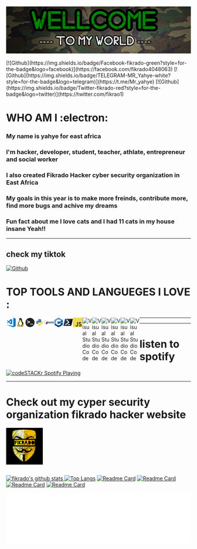 <p aligin="center">
 <img src="/y_50.jpg">
</p>
[![Github](https://img.shields.io/badge/Facebook-fikrado-green?style=for-the-badge&logo=facebook)](https://facebook.com/fikrado4048063)
[![Github](https://img.shields.io/badge/TELEGRAM-MR_Yahye-white?style=for-the-badge&logo=telegram)](https://t.me/Mr_yahye)
[![Github](https://img.shields.io/badge/Twitter-fikrado-red?style=for-the-badge&logo=twitter)](https://twitter.com/fikrao1)


<h1> WHO AM I :electron: </h>

### My name is yahye for east africa 
### I'm hacker, developer, student, teacher, athlate, entrepreneur and social worker
### I also created Fikrado Hacker cyber security organization in East Africa
### My goals in this year is to make more freinds, contribute more, find more bugs and achive my dreams
### Fun fact about me I love cats and I had 11 cats in my house insane Yeah!!

__________________________________________________________________________________________________
## check my tiktok
[![Github](https://img.shields.io/badge/Tiktok-fikrado-yellow?style=for-the-badge&logo=Tiktok)](https://tiktok.com/@fikrado)

# TOP TOOLS AND LANGUEGES I LOVE :

<img align="left" alt="Visual Studio Code" width="26px" src="https://raw.githubusercontent.com/github/explore/80688e429a7d4ef2fca1e82350fe8e3517d3494d/topics/visual-studio-code/visual-studio-code.png" />

<img align="left" alt="Visual Studio Code" width="26px" src="https://raw.githubusercontent.com/github/explore/80688e429a7d4ef2fca1e82350fe8e3517d3494d/topics/linux/linux.png" />

<img align="left" alt="Visual Studio Code" width="26px" src="https://raw.githubusercontent.com/github/explore/80688e429a7d4ef2fca1e82350fe8e3517d3494d/topics/terminal/terminal.png" />

<img align="left" alt="Visual Studio Code" width="26px" src="https://raw.githubusercontent.com/github/explore/80688e429a7d4ef2fca1e82350fe8e3517d3494d/topics/python/python.png" />

<img align="left" alt="Visual Studio Code" width="26px" src="https://raw.githubusercontent.com/github/explore/80688e429a7d4ef2fca1e82350fe8e3517d3494d/topics/bash/bash.png" />

<img align="left" alt="Visual Studio Code" width="26px" src="https://raw.githubusercontent.com/github/explore/80688e429a7d4ef2fca1e82350fe8e3517d3494d/topics/cpp/cpp.png" />

<img align="left" alt="Visual Studio Code" width="26px" src="https://raw.githubusercontent.com/github/explore/80688e429a7d4ef2fca1e82350fe8e3517d3494d/topics/powershell/powershell.png" />

<img align="left" alt="Visual Studio Code" width="26px" src="https://raw.githubusercontent.com/github/explore/80688e429a7d4ef2fca1e82350fe8e3517d3494d/topics/javascript/javascript.png" />

<img align="left" alt="Visual Studio Code" width="26px" src="https://www.pinclipart.com/picdir/big/107-1077742_kali-linux-kali-linux-logo-png-clipart.png" />

<img align="left" alt="Visual Studio Code" width="26px" src="https://banner2.cleanpng.com/20180610/eyp/kisspng-wireshark-computer-software-data-apache-subversion-wireshark-5b1d4a12b56979.3667082015286461627431.jpg" />

<img align="left" alt="Visual Studio Code" width="26px" src="https://www.kindpng.com/picc/m/206-2064380_burp-suite-icon-png-transparent-png.png" />

<img align="left" alt="Visual Studio Code" width="26px" src="https://banner2.cleanpng.com/20180524/egt/kisspng-metasploit-project-penetration-test-security-hacke-5b072f9ad4d962.7481310415271975948718.jpg" />

<img align="left" alt="Visual Studio Code" width="26px" src="https://nmap.org/images/nmap-logo-256x256.png" />

<img align="left" alt="Visual Studio Code" width="26px" src="https://pbs.twimg.com/profile_images/1278681947531644928/Gpj6Vi6h_400x400.jpg" />

__________________________________________________________________________________________________            
__________________________________________________________________________________________________

# listen to spotify

[<img src="https://now-playing-codestackr.vercel.app/api/spotify-playing" alt="codeSTACKr Spotify Playing" width="350" />](https://open.spotify.com/user/swyqyimdc12jajde4vpwd2x1b)

__________________________________________________________________________________________________


# Check out my cyper security organization fikrado hacker website


<a href="http://fikrado.ml">


  <img align="center" alt="Yahye's Librabay" width="100px" src="/f.jpg" />
  
  
##
##

![fikrado's github stats](https://github-readme-stats.vercel.app/api?username=fikrado&show_icons=true&theme=tokyonight)
[![Top Langs](https://github-readme-stats.vercel.app/api/top-langs/?username=fikrado&langs_count=10&theme=tokyonight)](https://github.com/anuraghazra/github-readme-stats)
[![Readme Card](https://github-readme-stats.vercel.app/api/pin/?username=fikrado&repo=fikrado.py&theme=tokyonight)](https://github.com/anuraghazra/github-readme-stats)
[![Readme Card](https://github-readme-stats.vercel.app/api/pin/?username=fikrado&repo=qurxin&theme=tokyonight)](https://github.com/anuraghazra/github-readme-stats)
[![Readme Card](https://github-readme-stats.vercel.app/api/pin/?username=fikrado&repo=JOKER-burtal-force&theme=tokyonight)](https://github.com/anuraghazra/github-readme-stats)
[![Readme Card](https://github-readme-stats.vercel.app/api/pin/?username=fikrado&repo=fikrado.txt&theme=tokyonight)](https://github.com/anuraghazra/github-readme-stats)

<img src="https://raw.githubusercontent.com/lowlighter/lowlighter/aa85d2d130d984cdf495cc00fb32d0ce61b0cf9a/metrics.plugin.pagespeed.svg">




